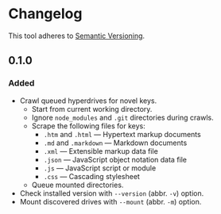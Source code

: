 # Changelog

This tool adheres to [Semantic Versioning](https://semver.org/spec/v2.0.0.html).

## 0.1.0

### Added
- Crawl queued hyperdrives for novel keys.
  - Start from current working directory.
  - Ignore `node_modules` and `.git` directories during crawls.
  - Scrape the following files for keys:
    - `.htm` and `.html` &mdash; Hypertext markup documents
    - `.md` and `.markdown` &mdash; Markdown documents
    - `.xml` &mdash; Extensible markup data file
    - `.json` &mdash; JavaScript object notation data file
    - `.js` &mdash; JavaScript script or module
    - `.css` &mdash; Cascading stylesheet
  - Queue mounted directories.
- Check installed version with `--version` (abbr. `-v`) option.
- Mount discovered drives with `--mount` (abbr. `-m`) option.
